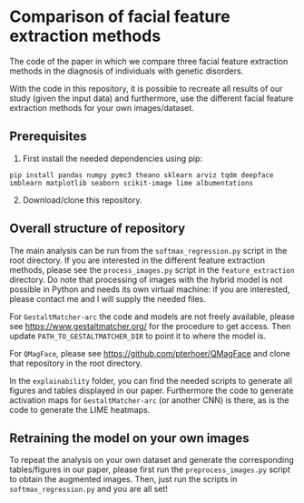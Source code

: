 <h1>Comparison of facial feature extraction methods</h1>

The code of the paper in which we compare three facial feature extraction methods in the diagnosis of individuals with genetic disorders.

With the code in this repository, it is possible to recreate all results of our study (given the input data) and furthermore, use the different facial feature extraction methods for your own images/dataset.

<h2>Prerequisites</h2>

1) First install the needed dependencies using pip:

```
pip install pandas numpy pymc3 theano sklearn arviz tqdm deepface imblearn matplotlib seaborn scikit-image lime albumentations
```

2) Download/clone this repository.

<h2>Overall structure of repository</h2>

The main analysis can be run from the `softmax_regression.py` script in the root directory. If you are interested in the different feature extraction methods, please see the 
`process_images.py` script in the `feature_extraction` directory. Do note that processing of images with the hybrid model is not possible in Python and needs its own virtual machine: if you are interested, please contact me and I will supply the needed files.

For `GestaltMatcher-arc` the code and models are not freely available, please see https://www.gestaltmatcher.org/ for the procedure to get access. Then update `PATH_TO_GESTALTMATCHER_DIR` to point it to where the model is.

For `QMagFace`, please see https://github.com/pterhoer/QMagFace and clone that repository in the root directory.

In the `explainability` folder, you can find the needed scripts to generate all figures and tables displayed in our paper. Furthermore the code to generate activation maps for `GestaltMatcher-arc` (or another CNN) is there, as is the code to generate the LIME heatmaps.

<h2>Retraining the model on your own images</h2>

To repeat the analysis on your own dataset and generate the corresponding tables/figures in our paper, please first run the ``preprocess_images.py`` script to obtain the augmented images. Then, just run the scripts in `softmax_regression.py` and you are all set!
